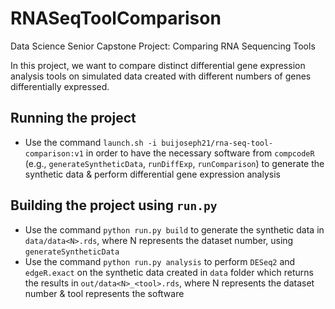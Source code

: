 # RNASeqToolComparison
Data Science Senior Capstone Project: Comparing RNA Sequencing Tools

In this project, we want to compare distinct differential gene expression analysis tools on simulated data created with different numbers of genes differentially expressed.

## Running the project
* Use the command `launch.sh -i buijoseph21/rna-seq-tool-comparison:v1` in order to have the necessary software from `compcodeR` (e.g., `generateSyntheticData`, `runDiffExp`, `runComparison`) to generate the synthetic data & perform differential gene expression analysis

## Building the project using `run.py`
* Use the command `python run.py build` to generate the synthetic data in `data/data<N>.rds`, where N represents the dataset number, using `generateSyntheticData`
* Use the command `python run.py analysis` to perform `DESeq2` and `edgeR.exact` on the synthetic data created in `data` folder which returns the results in `out/data<N>_<tool>.rds`, where N represents the dataset number & tool represents the software